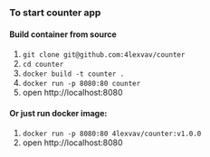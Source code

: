 ### To start counter app

#### Build container from source
1. `git clone git@github.com:4lexvav/counter`
1. `cd counter`
1. `docker build -t counter .`
1. `docker run -p 8080:80 counter`
1. open http://localhost:8080

#### Or just run docker image:
1. `docker run -p 8080:80 4lexvav/counter:v1.0.0`
1. open http://localhost:8080

